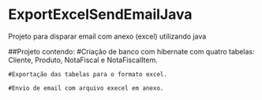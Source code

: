 # ExportExcelSendEmailJava
Projeto para disparar email com anexo (excel) utilizando java 


##Projeto contendo:
    #Criação de banco com hibernate com quatro tabelas:
        Cliente, Produto, NotaFiscal e NotaFiscalItem.
  
    #Exportação das tabelas para o formato excel.
  
    #Envio de email com arquivo execel em anexo.
